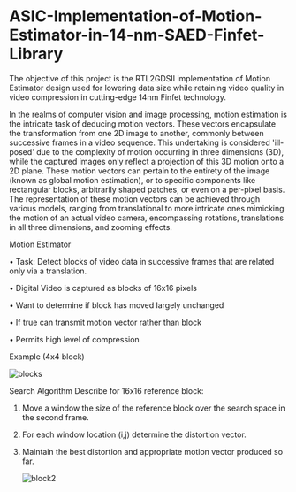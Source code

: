 # ASIC-Implementation-of-Motion-Estimator-in-14-nm-SAED-Finfet-Library
The objective of this project is the RTL2GDSII implementation of Motion Estimator design used for lowering data size while retaining video quality in video compression in cutting-edge 14nm Finfet technology. 

In the realms of computer vision and image processing, motion estimation is the intricate task of deducing motion vectors. These vectors encapsulate the transformation from one 2D image to another, commonly between successive frames in a video sequence. This undertaking is considered 'ill-posed' due to the complexity of motion occurring in three dimensions (3D), while the captured images only reflect a projection of this 3D motion onto a 2D plane. These motion vectors can pertain to the entirety of the image (known as global motion estimation), or to specific components like rectangular blocks, arbitrarily shaped patches, or even on a per-pixel basis. The representation of these motion vectors can be achieved through various models, ranging from translational to more intricate ones mimicking the motion of an actual video camera, encompassing rotations, translations in all three dimensions, and zooming effects.

Motion Estimator

• Task: Detect blocks of video data in successive frames that are related only via a translation.

• Digital Video is captured as blocks of 16x16 pixels

• Want to determine if block has moved largely unchanged

• If true can transmit motion vector rather than block

• Permits high level of compression

Example (4x4 block)

![blocks](https://github.com/saifullaj97/ASIC-Implementation-of-Motion-Estimator-in-14-nm-SAED-Finfet-Library/assets/61980110/882a490a-35b6-40e7-82d9-f516b09f6c4c)

Search Algorithm
Describe for 16x16 reference block:
1. Move a window the size of the reference block over the search space in the second frame.
2. For each window location (i,j) determine the distortion vector.
3. Maintain the best distortion and appropriate motion vector produced so far.

   ![block2](https://github.com/saifullaj97/ASIC-Implementation-of-Motion-Estimator-in-14-nm-SAED-Finfet-Library/assets/61980110/66091c22-07ed-4a60-9129-5223a4edb931)


